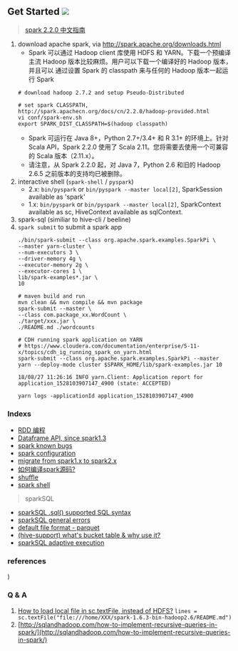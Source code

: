 ## Get Started ![](http://spark.apache.org/images/spark-logo-trademark.png)

> [spark 2.2.0 中文指南](http://spark.apachecn.org/docs/cn/2.2.0/index.html)

1. download apache spark, via http://spark.apache.org/downloads.html
	- Spark 可以通过 Hadoop client 库使用 HDFS 和 YARN。下载一个预编译主流 Hadoop 版本比较麻烦。用户可以下载一个编译好的 Hadoop 版本，并且可以 通过设置 Spark 的 classpath 来与任何的 Hadoop 版本一起运行 Spark
	```
	# download hadoop 2.7.2 and setup Pseudo-Distributed

	# set spark CLASSPATH, http://spark.apachecn.org/docs/cn/2.2.0/hadoop-provided.html
	vi conf/spark-env.sh
	export SPARK_DIST_CLASSPATH=$(hadoop classpath)
	```
	- Spark 可运行在 Java 8+，Python 2.7+/3.4+ 和 R 3.1+ 的环境上。针对 Scala API，Spark 2.2.0 使用了 Scala 2.11。您将需要去使用一个可兼容的 Scala 版本（2.11.x）。
	- 请注意，从 Spark 2.2.0 起，对 Java 7，Python 2.6 和旧的 Hadoop 2.6.5 之前版本的支持均已被删除。
2. interactive shell (`spark-shell` / `pyspark`)
	- 2.x: `bin/pyspark` or `bin/pyspark --master local[2]`, SparkSession available as 'spark'
	- 1.x: `bin/pyspark` or `bin/pyspark --master local[2]`, SparkContext available as sc, HiveContext available as sqlContext.
3. spark-sql (similiar to hive-cli / beeline)
4. `spark submit` to submit a spark app
	```
	./bin/spark-submit --class org.apache.spark.examples.SparkPi \
	--master yarn-cluster \
	--num-executors 3 \
	--driver-memory 4g \
	--executor-memory 2g \
	--executor-cores 1 \
	lib/spark-examples*.jar \
	10
	
	# maven build and run
	mvn clean && mvn compile && mvn package
	spark-submit --master \
	--class com.package_xx.WordCount \
	./target/xxx.jar \
	./README.md ./wordcounts
	
	# CDH running spark application on YARN
	# https://www.cloudera.com/documentation/enterprise/5-11-x/topics/cdh_ig_running_spark_on_yarn.html
	spark-submit --class org.apache.spark.examples.SparkPi --master yarn --deploy-mode cluster $SPARK_HOME/lib/spark-examples.jar 10
	
	18/08/27 11:26:16 INFO yarn.Client: Application report for application_1528103907147_4900 (state: ACCEPTED)
	
	yarn logs -applicationId application_1528103907147_4900
	```

### Indexs

- [RDD 编程](./rdd.md)
- [Dataframe API, since spark1.3](./dataframe.md)
- [spark known bugs](./spark-bugs.md)
- [spark configuration](./spark-configuration.md)
- [migrate from spark1.x to spark2.x](spark1_to_spark2.md)
- [如何编译spark源码?](./build-source.md)
- [shuffle](./shuffle.md)
- [spark shell](./spark-shell.md)

> sparkSQL

- [sparkSQL .sql() supported SQL syntax](./spark-sql-syntax.md)
- [sparkSQL general errors](./spark-sql-errors.md)
- [default file format - parquet](./parquet.md)
- [(hive-support) what's bucket table & why use it?](./bucket-table.md)
- [sparkSQL adaptive execution](./spark-with-AE.md)

### references

)

### Q & A

1. [How to load local file in sc.textFile, instead of HDFS?](https://stackoverflow.com/questions/27299923/how-to-load-local-file-in-sc-textfile-instead-of-hdfs) `lines = sc.textFile("file:///home/XXX/spark-1.6.3-bin-hadoop2.6/README.md")`
2. [http://sqlandhadoop.com/how-to-implement-recursive-queries-in-spark/](http://sqlandhadoop.com/how-to-implement-recursive-queries-in-spark/)
